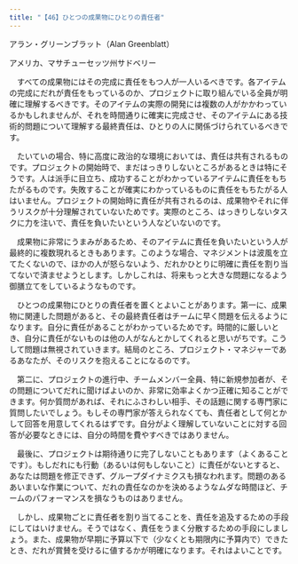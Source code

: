 ```yaml
---
title: "【46】ひとつの成果物にひとりの責任者"
---
```



アラン・グリーンブラット（Alan Greenblatt）



アメリカ、マサチューセッツ州サドベリー


　すべての成果物にはその完成に責任をもつ人が一人いるべきです。各アイテムの完成にだれが責任をもっているのか、プロジェクトに取り組んでいる全員が明確に理解するべきです。そのアイテムの実際の開発には複数の人がかかわっているかもしれませんが、それを時間通りに確実に完成させ、そのアイテムにある技術的問題について理解する最終責任は、ひとりの人に関係づけられているべきです。

　たいていの場合、特に高度に政治的な環境においては、責任は共有されるものです。プロジェクトの開始時で、まだはっきりしないところがあるときは特にそうです。人は派手に目立ち、成功することがわかっているアイテムに責任をもちたがるものです。失敗することが確実にわかっているものに責任をもちたがる人はいません。プロジェクトの開始時に責任が共有されるのは、成果物やそれに伴うリスクが十分理解されていないためです。実際のところ、はっきりしないタスクに力を注いで、責任を負いたいという人などいないのです。

　成果物に非常にうまみがあるため、そのアイテムに責任を負いたいという人が最終的に複数現れるときもあります。このような場合、マネジメントは波風を立てたくないので、ほかの人が怒らないよう、だれかひとりに明確に責任を割り当てないで済ませようとします。しかしこれは、将来もっと大きな問題になるよう御膳立てをしているようなものです。

　ひとつの成果物にひとりの責任者を置くとよいことがあります。第一に、成果物に関連した問題があると、その最終責任者はチームに早く問題を伝えるようになります。自分に責任があることがわかっているためです。時間的に厳しいとき、自分に責任がないものは他の人がなんとかしてくれると思いがちです。こうして問題は無視されていきます。結局のところ、プロジェクト・マネジャーであるあなたが、そのリスクを抱えることになるのです。

　第二に、プロジェクトの進行中、チームメンバー全員、特に新規参加者が、その問題についてだれに聞けばよいのか、非常に効率よくかつ正確に知ることができます。何か質問があれば、それにふさわしい相手、その話題に関する専門家に質問したいでしょう。もしその専門家が答えられなくても、責任者として何とかして回答を用意してくれるはずです。自分がよく理解していないことに対する回答が必要なときには、自分の時間を費やすべきではありません。

　最後に、プロジェクトは期待通りに完了しないこともあります（よくあることです）。もしだれにも行動（あるいは何もしないこと）に責任がないとすると、あなたは問題を修正できず、グループダイナミクスも損なわれます。問題のあるあいまいな作業について、だれの責任なのかを決めるようなムダな時間ほど、チームのパフォーマンスを損なうものはありません。

　しかし、成果物ごとに責任者を割り当てることを、責任を追及するための手段にしてはいけません。そうではなく、責任をうまく分散するための手段にしましょう。また、成果物が早期に予算以下で（少なくとも期限内に予算内で）できたとき、だれが賞賛を受けるに値するかが明確になります。それはよいことです。
